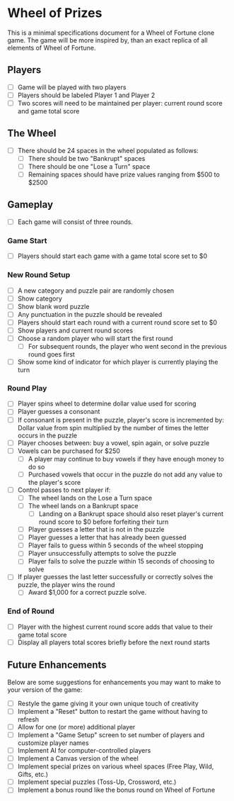 # Wheel of Prizes

This is a minimal specifications document for a Wheel of Fortune clone game. The game will be more inspired by, than an exact replica of all elements of Wheel of Fortune.

## Players

- [ ] Game will be played with two players
- [ ] Players should be labeled Player 1 and Player 2
- [ ] Two scores will need to be maintained per player: current round score and game total score

## The Wheel

- [ ] There should be 24 spaces in the wheel populated as follows:
  - [ ] There should be two "Bankrupt" spaces
  - [ ] There should be one "Lose a Turn" space
  - [ ] Remaining spaces should have prize values ranging from $500 to $2500

## Gameplay

- [ ] Each game will consist of three rounds.

### Game Start

- [ ] Players should start each game with a game total score set to \$0

### New Round Setup

- [ ] A new category and puzzle pair are randomly chosen
- [ ] Show category
- [ ] Show blank word puzzle
- [ ] Any punctuation in the puzzle should be revealed
- [ ] Players should start each round with a current round score set to \$0
- [ ] Show players and current round scores
- [ ] Choose a random player who will start the first round
  - [ ] For subsequent rounds, the player who went second in the previous round goes first
- [ ] Show some kind of indicator for which player is currently playing the turn

### Round Play

- [ ] Player spins wheel to determine dollar value used for scoring
- [ ] Player guesses a consonant
- [ ] If consonant is present in the puzzle, player's score is incremented by:  
       Dollar value from spin multiplied by the number of times the letter occurs in the puzzle
- [ ] Player chooses between: buy a vowel, spin again, or solve puzzle
- [ ] Vowels can be purchased for \$250
  - [ ] A player may continue to buy vowels if they have enough money to do so
  - [ ] Purchased vowels that occur in the puzzle do not add any value to the player's score
- [ ] Control passes to next player if:
  - [ ] The wheel lands on the Lose a Turn space
  - [ ] The wheel lands on a Bankrupt space
    - [ ] Landing on a Bankrupt space should also reset player's current round score to \$0 before forfeiting their turn
  - [ ] Player guesses a letter that is not in the puzzle
  - [ ] Player guesses a letter that has already been guessed
  - [ ] Player fails to guess within 5 seconds of the wheel stopping
  - [ ] Player unsuccessfully attempts to solve the puzzle
  - [ ] Player fails to solve the puzzle within 15 seconds of choosing to solve
- [ ] If player guesses the last letter successfully or correctly solves the puzzle, the player wins the round
  - [ ] Award \$1,000 for a correct puzzle solve.

### End of Round

- [ ] Player with the highest current round score adds that value to their game total score
- [ ] Display all players total scores briefly before the next round starts

## Future Enhancements

Below are some suggestions for enhancements you may want to make to your version of the game:

- [ ] Restyle the game giving it your own unique touch of creativity
- [ ] Implement a "Reset" button to restart the game without having to refresh
- [ ] Allow for one (or more) additional player
- [ ] Implement a "Game Setup" screen to set number of players and customize player names
- [ ] Implement AI for computer-controlled players
- [ ] Implement a Canvas version of the wheel
- [ ] Implement special prizes on various wheel spaces (Free Play, Wild, Gifts, etc.)
- [ ] Implement special puzzles (Toss-Up, Crossword, etc.)
- [ ] Implement a bonus round like the bonus round on Wheel of Fortune
